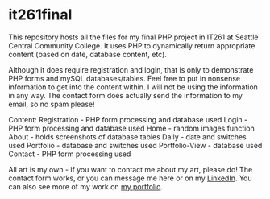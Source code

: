 # it261final

This repository hosts all the files for my final PHP project in IT261 at Seattle Central Community College.
It uses PHP to dynamically return appropriate content (based on date, database content, etc).

Although it does require registration and login, that is only to demonstrate PHP forms and mySQL databases/tables. Feel free to put in nonsense information to get into the content within. I will not be using the information in any way.
The contact form does actually send the information to my email, so no spam please!

Content:
Registration - PHP form processing and database used
Login - PHP form processing and database used
Home - random images function
About - holds screenshots of database tables
Daily - date and switches used
Portfolio - database and switches used
Portfolio-View - database used
Contact - PHP form processing used

All art is my own - if you want to contact me about my art, please do! The contact form works, or you can message me here or on my <a href="https://www.linkedin.com/in/roryhackney/">LinkedIn</a>. You can also see more of my work on <a href="rorystories.com">my portfolio</a>.
